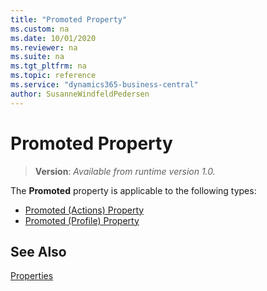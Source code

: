 ```yaml
---
title: "Promoted Property"
ms.custom: na
ms.date: 10/01/2020
ms.reviewer: na
ms.suite: na
ms.tgt_pltfrm: na
ms.topic: reference
ms.service: "dynamics365-business-central"
author: SusanneWindfeldPedersen
---
```


# Promoted Property
> **Version**: _Available from runtime version 1.0._

The **Promoted** property is applicable to the following types:

- [Promoted (Actions) Property](devenv-promoted-action-property.md)  
- [Promoted (Profile) Property](devenv-promoted-profile-property.md)

## See Also  

[Properties](devenv-properties.md)

